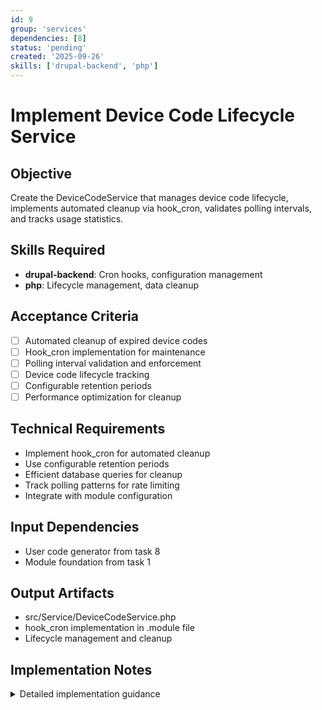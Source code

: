 ```yaml
---
id: 9
group: 'services'
dependencies: [8]
status: 'pending'
created: '2025-09-26'
skills: ['drupal-backend', 'php']
---
```


# Implement Device Code Lifecycle Service

## Objective

Create the DeviceCodeService that manages device code lifecycle, implements automated cleanup via hook_cron, validates polling intervals, and tracks usage statistics.

## Skills Required

- **drupal-backend**: Cron hooks, configuration management
- **php**: Lifecycle management, data cleanup

## Acceptance Criteria

- [ ] Automated cleanup of expired device codes
- [ ] Hook_cron implementation for maintenance
- [ ] Polling interval validation and enforcement
- [ ] Device code lifecycle tracking
- [ ] Configurable retention periods
- [ ] Performance optimization for cleanup

## Technical Requirements

- Implement hook_cron for automated cleanup
- Use configurable retention periods
- Efficient database queries for cleanup
- Track polling patterns for rate limiting
- Integrate with module configuration

## Input Dependencies

- User code generator from task 8
- Module foundation from task 1

## Output Artifacts

- src/Service/DeviceCodeService.php
- hook_cron implementation in .module file
- Lifecycle management and cleanup

## Implementation Notes

<details>
<summary>Detailed implementation guidance</summary>

**Service structure:**

```php
class DeviceCodeService {

  public function __construct(
    private EntityTypeManagerInterface $entityTypeManager,
    private ConfigFactoryInterface $configFactory,
    private TimeInterface $time,
    private LoggerInterface $logger
  ) {}

  public function cleanupExpiredCodes(): int {
    $storage = $this->entityTypeManager->getStorage('oauth2_device_code');
    $currentTime = $this->time->getCurrentTime();

    // Query expired device codes
    $query = $storage->getQuery()
      ->condition('expires_at', $currentTime, '<')
      ->accessCheck(FALSE);

    $expired_ids = $query->execute();

    if (empty($expired_ids)) {
      return 0;
    }

    // Delete expired codes
    $expired_entities = $storage->loadMultiple($expired_ids);
    $storage->delete($expired_entities);

    $count = count($expired_entities);
    $this->logger->info('Cleaned up @count expired device codes', ['@count' => $count]);

    return $count;
  }

  public function cleanupOldAuthorizedCodes(): int {
    $config = $this->configFactory->get('simple_oauth_device_flow.settings');
    $retentionPeriod = $config->get('cleanup_retention_days') ?: 7;
    $cutoffTime = $this->time->getCurrentTime() - ($retentionPeriod * 24 * 60 * 60);

    $storage = $this->entityTypeManager->getStorage('oauth2_device_code');

    // Query old authorized codes
    $query = $storage->getQuery()
      ->condition('authorized', 1)
      ->condition('created_at', $cutoffTime, '<')
      ->accessCheck(FALSE);

    $old_ids = $query->execute();

    if (empty($old_ids)) {
      return 0;
    }

    $old_entities = $storage->loadMultiple($old_ids);
    $storage->delete($old_entities);

    $count = count($old_entities);
    $this->logger->info('Cleaned up @count old authorized device codes', ['@count' => $count]);

    return $count;
  }

  public function validatePollingInterval(string $deviceCode, int $currentTime): bool {
    $storage = $this->entityTypeManager->getStorage('oauth2_device_code');

    // Load device code entity
    $entities = $storage->loadByProperties(['device_code' => $deviceCode]);
    if (empty($entities)) {
      return false;
    }

    $entity = reset($entities);
    $lastPolled = $entity->get('last_polled_at')->value;
    $interval = $entity->get('interval')->value ?: 5;

    if ($lastPolled && ($currentTime - $lastPolled) < $interval) {
      return false;
    }

    // Update last polled time
    $entity->set('last_polled_at', $currentTime);
    $entity->save();

    return true;
  }

  public function getStatistics(): array {
    $storage = $this->entityTypeManager->getStorage('oauth2_device_code');
    $currentTime = $this->time->getCurrentTime();

    return [
      'active_codes' => $storage->getQuery()
        ->condition('expires_at', $currentTime, '>')
        ->condition('authorized', 0)
        ->accessCheck(FALSE)
        ->count()
        ->execute(),
      'authorized_codes' => $storage->getQuery()
        ->condition('authorized', 1)
        ->accessCheck(FALSE)
        ->count()
        ->execute(),
      'expired_codes' => $storage->getQuery()
        ->condition('expires_at', $currentTime, '<')
        ->accessCheck(FALSE)
        ->count()
        ->execute(),
    ];
  }
}
```

**Cron implementation in .module file:**

```php
function simple_oauth_device_flow_cron() {
  \Drupal::service('simple_oauth_device_flow.device_code_service')->cleanupExpiredCodes();
  \Drupal::service('simple_oauth_device_flow.device_code_service')->cleanupOldAuthorizedCodes();
}
```

**Configuration options:**

- cleanup_retention_days: How long to keep authorized codes (default: 7)
- max_cleanup_batch_size: Maximum codes to delete per cron run (default: 1000)
- enable_statistics_logging: Whether to log cleanup statistics (default: true)

**Performance considerations:**

- Use efficient database queries
- Implement batch processing for large datasets
- Add query conditions to limit result sets
- Log cleanup operations for monitoring
</details>
